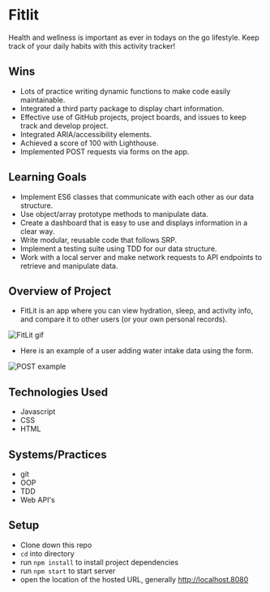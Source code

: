 # Fitlit
Health and wellness is important as ever in todays on the go lifestyle. Keep track of your daily habits with this activity tracker!

## Wins
- Lots of practice writing dynamic functions to make code easily maintainable.
- Integrated a third party package to display chart information.
- Effective use of GitHub projects, project boards, and issues to keep track and develop project.
- Integrated ARIA/accessibility elements.
- Achieved a score of 100 with Lighthouse.
- Implemented POST requests via forms on the app.

## Learning Goals
- Implement ES6 classes that communicate with each other as our data structure.
- Use object/array prototype methods to manipulate data.
- Create a dashboard that is easy to use and displays information in a clear way.
- Write modular, reusable code that follows SRP.
- Implement a testing suite using TDD for our data structure.
- Work with a local server and make network requests to API endpoints to retrieve and manipulate data.

## Overview of Project
- FitLit is an app where you can view hydration, sleep, and activity info, and compare it to other users (or your own personal records).

![FitLit gif](https://user-images.githubusercontent.com/90291724/156088838-2ed037d4-cc45-40a8-b4c2-25db07f7f045.gif)

- Here is an example of a user adding water intake data using the form.

![POST example](https://user-images.githubusercontent.com/90291724/156088362-62a26648-3212-4907-94a6-65fdcc96ed38.gif)

## Technologies Used
- Javascript
- CSS
- HTML

## Systems/Practices
- git
- OOP
- TDD
- Web API's

## Setup
- Clone down this repo
- `cd` into directory
- run `npm install` to install project dependencies
- run `npm start` to start server
- open the location of the hosted URL, generally http://localhost.8080
